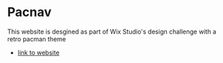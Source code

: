 # Pacnav

This website is desgined as part of Wix Studio's design challenge with a retro pacman theme 

- [link to website](https://zevoker.github.io/pacnav/) 
